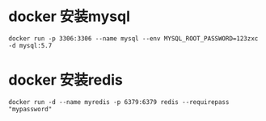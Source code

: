 # docker 安装mysql
```docker run -p 3306:3306 --name mysql --env MYSQL_ROOT_PASSWORD=123zxc -d mysql:5.7```

# docker 安装redis
```aidl
docker run -d --name myredis -p 6379:6379 redis --requirepass "mypassword"
```
